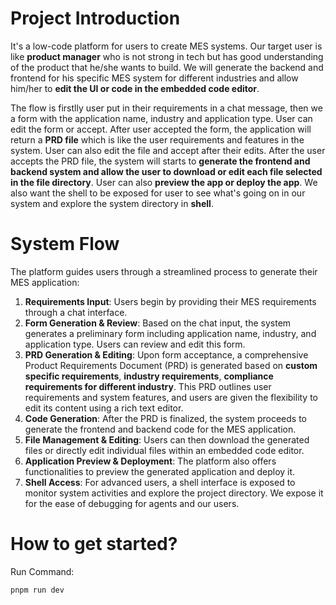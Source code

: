 # Project Introduction
It's a low-code platform for users to create MES systems. Our target user is like **product manager** who is not strong in tech but has good understanding of the product that he/she wants to build. We will generate the backend and frontend for his specific MES system for different industries and allow him/her to **edit the UI or code in the embedded code editor**. 

The flow is firstlly user put in their requirements in a chat message, then we a form with the application name, industry and application type. User can edit the form or accept. After user accepted the form, the application will return a **PRD file** which is like the user requirements and features in the system. User can also edit the file and accept after their edits. After the user accepts the PRD file, the system will starts to **generate the frontend and backend system and allow the user to download or edit each file selected in the file directory**. User can also **preview the app or deploy the app**. We also want the shell to be exposed for user to see what's going on in our system and explore the system directory in **shell**.

# System Flow

The platform guides users through a streamlined process to generate their MES application:

1.  **Requirements Input**: Users begin by providing their MES requirements through a chat interface.
2.  **Form Generation & Review**: Based on the chat input, the system generates a preliminary form including application name, industry, and application type. Users can review and edit this form.
3.  **PRD Generation & Editing**: Upon form acceptance, a comprehensive Product Requirements Document (PRD) is generated based on **custom specific requirements**, **industry requirements**, **compliance requirements for different industry**. This PRD outlines user requirements and system features, and users are given the flexibility to edit its content using a rich text editor.
4.  **Code Generation**: After the PRD is finalized, the system proceeds to generate the frontend and backend code for the MES application.
5.  **File Management & Editing**: Users can then download the generated files or directly edit individual files within an embedded code editor.
6.  **Application Preview & Deployment**: The platform also offers functionalities to preview the generated application and deploy it.
7.  **Shell Access**: For advanced users, a shell interface is exposed to monitor system activities and explore the project directory. We expose it for the ease of debugging for agents and our users.

# How to get started?

Run Command:
```bash
pnpm run dev
```

